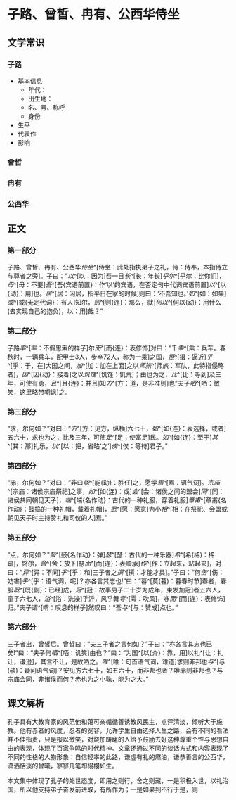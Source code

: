 # 子路、曾皙、冉有、公西华侍坐
## 文学常识

### 子路
- 基本信息
	- 年代：
	- 出生地：
	- 名、号、称呼
	- 身份
- 生平
- 代表作
- 影响
### 曾皙

### 冉有

### 公西华

## 正文

### 第一部分

子路、曾皙、冉有、公西华*侍坐*^[侍坐：此处指执弟子之礼，侍：侍奉，本指侍立与尊者之旁]。子曰：“*以*^[以：因为]吾一日*长*^[长：年长]*乎尔*^[乎尔：比你们]，*毋*^[毋：不要]*吾*^[吾{宾语前置}：作‘以’的宾语，在否定句中代词宾语前置]*以*^[以{动}：用]也。*居*^[居：闲居，指平日在家的时候]则曰：‘不吾知也。’*如*^[如：如果]*或*^[或{无定代词}：有人]知尔，*则*^[则{连}：那么，就]*何以*^[何以{动}：用什么(去实现自己的抱负)，以：用]哉？”

### 第二部分

子路*率*^[率：不假思索的样子]尔*而*^[而{连}：表修饰]对曰：“千*乘*^[乘：兵车。春秋时，一辆兵车，配甲士3人，步卒72人，称为一乘]之国，*摄*^[摄：逼近]*乎*^[乎：于，在]大国之间，*加*^[加：加在上面]之以*师旅*^[师旅：军队，此特指侵略者]，*因*^[因{动}：接着]之以*饥馑*^[饥馑：饥荒]；由也为之，*比*^[比：等到]及三年，可使有勇，*且*^[且{连}：并且]知*方*^[方：道，是非准则]也”夫子*哂*^[哂：微笑，这里略带嘲讽]之。

### 第三部分

“求，尔何如？”对曰：“*方*^[方：见方，纵横]六七十，*如*^[如{连}：表选择，或者]五六十，求也为之，比及三年，可使*足*^[足：使富足]民。*如*^[如{连}：至于]*其*^[其：那]礼乐，*以*^[以：把，省略‘之’]*俟*^[俟：等待]君子。”

### 第四部分

“赤，尔何如？”对曰：“非曰*能*^[能{动}：胜任]之，愿学*焉*^[焉：语气词]。*宗庙*^[宗庙：诸侯宗庙祭祀]之事，*如*^[如{连}：或]*会*^[会：诸侯之间的盟会]*同*^[同：诸侯共同朝见天子]，*端*^[端{名作动}：古代的一种礼服，穿着礼服]*章甫*^[章甫{名作动}：鼓捣的一种礼帽，戴着礼帽]，*愿*^[愿：愿意]为小*相*^[相：在祭祀、会盟或朝见天子时主持赞礼和司仪的人]焉。”

### 第五部分

“点，尔何如？”*鼓*^[鼓{名作动}：弹]*瑟*^[瑟：古代的一种乐器]*希*^[希(稀)：稀疏]，锵尔，*舍*^[舍：放下]瑟*而*^[而{连}：表顺承]*作*^[作：立起来，站起来]，对曰：“*异*^[异：不同]*乎*^[乎：和]三子者之*撰*^[撰：才能才具]。”子曰：“何*伤*^[伤：妨害]*乎*^[乎：语气词，呢]？亦各言其志也!”曰：“暮^[莫(暮)：暮春时节]春者，春服*既*^[既{副}：已经]成，*冠*^[冠：故事男子二十岁为成年，束发加冠]者五六人，童子六七人，*浴*^[浴：洗澡]乎沂，风乎舞*雩*^[雩：吹风]，咏*而*^[而{连}：表修饰]归。”夫子谓^[喟：叹息的样子]然叹曰：“吾*与*^[与：赞成]点也。”

### 第六部分

三子者出，曾皙后。曾皙曰：“夫三子者之言何如？”子曰：“亦各言其志也已矣!”曰：“夫子何*哂*^[哂：讥笑]由也？”曰：“为国^[以{介}：靠，用]以礼^[让：礼让，谦逊]，其言不让，是故哂之。*唯*^[唯：句首语气词，难道]求则非邦也*与*^[与(欤)：疑问语气词]？安见方六七十，如五六十，而非邦也者？唯赤则非邦也？与宗庙会同，非诸侯而何？赤也为之小孰，能为之大。”

## 课文解析

孔子具有大教育家的风范他和蔼可亲循循善诱教风民主，点评清淡，倾听大于施教。他有赤者的风度，忍者的宽容，允许学生自由选择人生之路，会有不同的看法并不佳指责，只是报以微笑，对烧加踌躇的人给予鼓励去好这种尊重个性与思想自由的表现，体现了百家争鸣的时代精神。文章还通过不同的谈话方式和内容表现了不同的性格的人物形象：自信轻率的此路，谦虚有礼的燃油，谦恭善言的公西华，潇洒恬淡的曾曦，寥寥几笔却栩栩如生。

本文集中体现了孔子的处世态度，即用之则行，舍之则藏，一是积极入世，以礼治国，所以他支持弟子奋发前进取，有所作为；一是如果到不行于是，则